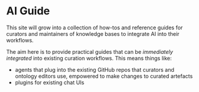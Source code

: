 # AI Guide

This site will grow into a collection of how-tos and reference guides
for curators and maintainers of knowledge bases to integrate AI into their
workflows.

The aim here is to provide practical guides that can be *immediately integrated*
into existing curation workflows. This means things like:

- agents that plug into the existing GitHub repos that curators and ontology editors use,
  empowered to make changes to curated artefacts
- plugins for existing chat UIs